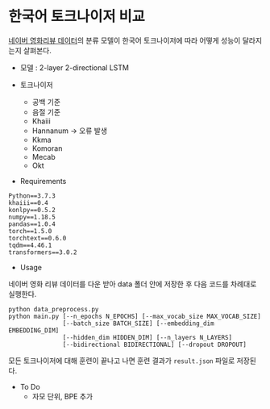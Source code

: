 # 한국어 토크나이저 비교

[네이버 영화리뷰 데이터](https://github.com/e9t/nsmc)의 분류 모델이 한국어 토크나이저에 따라 어떻게 성능이 달라지는지 살펴본다.

* 모델 : 2-layer 2-directional LSTM

* 토크나이저 
    * 공백 기준
    * 음절 기준
	* Khaiii
	* Hannanum -> 오류 발생
    * Kkma
    * Komoran 
    * Mecab 
    * Okt 

* Requirements

```
Python==3.7.3
khaiii==0.4
konlpy==0.5.2
numpy==1.18.5
pandas==1.0.4
torch==1.5.0
torchtext==0.6.0
tqdm==4.46.1
transformers==3.0.2
```    

* Usage

네이버 영화 리뷰 데이터를 다운 받아 data 폴더 안에 저장한 후 다음 코드를 차례대로 실행한다.

```shell
python data_preprocess.py
python main.py [--n_epochs N_EPOCHS] [--max_vocab_size MAX_VOCAB_SIZE]
               [--batch_size BATCH_SIZE] [--embedding_dim EMBEDDING_DIM]
               [--hidden_dim HIDDEN_DIM] [--n_layers N_LAYERS]
               [--bidirectional BIDIRECTIONAL] [--dropout DROPOUT]
```

모든 토크나이저에 대해 훈련이 끝나고 나면 훈련 결과가 `result.json` 파일로 저장된다.

* To Do
    * 자모 단위, BPE 추가
